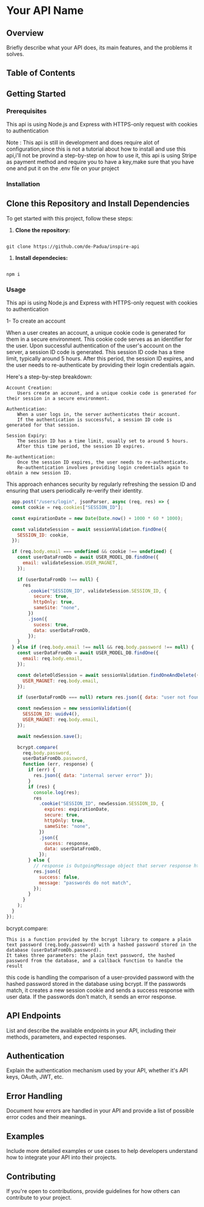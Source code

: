 # Your API Name

## Overview

Briefly describe what your API does, its main features, and the problems it solves.

## Table of Contents


## Getting Started

### Prerequisites

This api is using Node.js and Express with HTTPS-only request with cookies to authentication


Note : This api is still in development and does require alot of configuration,since this is not a tutorial about how to install and use this api,i'll not be provind a step-by-step on how to use it,
this api is using Stripe as payment method and require you to have a key,make sure that you have one and put it on the .env file on your project

### Installation

## Clone this Repository and Install Dependencies

To get started with this project, follow these steps:

1. **Clone the repository:**
```git

git clone https://github.com/de-Padua/inspire-api

```
1. **Install dependecies:**

```npm

npm i 

```



### Usage

This api is using Node.js and Express with HTTPS-only request with cookies to authentication



 1- To create an account 

When a user creates an account, a unique cookie code is generated for them in a secure environment. This cookie code serves as an identifier for the user. Upon successful authentication of the user's account on the server, a session ID code is generated. This session ID code has a time limit, typically around 5 hours. After this period, the session ID expires, and the user needs to re-authenticate by providing their login credentials again.

Here's a step-by-step breakdown:

    Account Creation:
        Users create an account, and a unique cookie code is generated for their session in a secure environment.

    Authentication:
        When a user logs in, the server authenticates their account.
        If the authentication is successful, a session ID code is generated for that session.

    Session Expiry:
        The session ID has a time limit, usually set to around 5 hours.
        After this time period, the session ID expires.

    Re-authentication:
        Once the session ID expires, the user needs to re-authenticate.
        Re-authentication involves providing login credentials again to obtain a new session ID.

This approach enhances security by regularly refreshing the session ID and ensuring that users periodically re-verify their identity.


```Javascript
  app.post("/users/login", jsonParser, async (req, res) => {
  const cookie = req.cookies["SESSION_ID"];

  const expirationDate = new Date(Date.now() + 1000 * 60 * 1000);

  const validateSession = await sessionValidation.findOne({
    SESSION_ID: cookie,
  });

  if (req.body.email === undefined && cookie !== undefined) {
    const userDataFromDb = await USER_MODEL_DB.findOne({
      email: validateSession.USER_MAGNET,
    });

    if (userDataFromDb !== null) {
      res
        .cookie("SESSION_ID", validateSession.SESSION_ID, {
          secure: true,
          httpOnly: true,
          sameSite: "none",
        })
        .json({
          sucess: true,
          data: userDataFromDb,
        });
    }
  } else if (req.body.email !== null && req.body.password !== null) {
    const userDataFromDb = await USER_MODEL_DB.findOne({
      email: req.body.email,
    });

    const deleteOldSession = await sessionValidation.findOneAndDelete({
      USER_MAGNET: req.body.email,
    });

    if (userDataFromDb === null) return res.json({ data: "user not found" });

    const newSession = new sessionValidation({
      SESSION_ID: uuidv4(),
      USER_MAGNET: req.body.email,
    });

    await newSession.save();

    bcrypt.compare(
      req.body.password,
      userDataFromDb.password,
      function (err, response) {
        if (err) {
          res.json({ data: "internal server error" });
        }
        if (res) {
          console.log(res);
          res
            .cookie("SESSION_ID", newSession.SESSION_ID, {
              expires: expirationDate,
              secure: true,
              httpOnly: true,
              sameSite: "none",
            })
            .json({
              sucess: response,
              data: userDataFromDb,
            });
        } else {
          // response is OutgoingMessage object that server response http request
          res.json({
            success: false,
            message: "passwords do not match",
          });
        }
      }
    );
  }
});
```


bcrypt.compare:

    This is a function provided by the bcrypt library to compare a plain text password (req.body.password) with a hashed password stored in the database (userDataFromDb.password).
    It takes three parameters: the plain text password, the hashed password from the database, and a callback function to handle the result
 

this code is handling the comparison of a user-provided password with the hashed password stored in the database using bcrypt. If the passwords match, it creates a new session cookie and sends a success response with user data. If the passwords don't match, it sends an error response.


## API Endpoints

List and describe the available endpoints in your API, including their methods, parameters, and expected responses.

## Authentication

Explain the authentication mechanism used by your API, whether it's API keys, OAuth, JWT, etc.

## Error Handling

Document how errors are handled in your API and provide a list of possible error codes and their meanings.

## Examples

Include more detailed examples or use cases to help developers understand how to integrate your API into their projects.

## Contributing

If you're open to contributions, provide guidelines for how others can contribute to your project.
